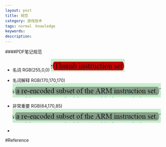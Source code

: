 ```yaml
---
layout: post
title: 规范
category: 游戏技术
tags: normal　knowledge
keywords: 
description: 
---
```


####PDF笔记规范

* 名词 
  RGB(255,0,0)
  ![](/Resources/规范_1.jpg)
  
* 名词解释 
  RGB(170,170,170)
  ![](/Resources/规范_2.jpg)

* 非常重要 
  RGB(64,170,85)
  ![](/Resources/规范_2.jpg)
  
* 

#Reference
